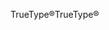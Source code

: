 <span data-ttu-id="24825-101">TrueType®</span><span class="sxs-lookup"><span data-stu-id="24825-101">TrueType®</span></span>